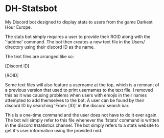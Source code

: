 # DH-Statsbot
My Discord bot designed to display stats to users from the game Darkest Hour Europe.

The stats bot simply requires a user to provide their ROID along with the '!addme' command.
The bot then creates a new text file in the Users/ directory using their discord ID as the name.

The text files are arranged like so:

[Discord ID]

[ROID]

Some text files will also feature a username at the top, which is a remnant of a previous version that used to print usernames to the text file. I removed this as it was causing problems when users with emojis in their names attempted to add themselves to the bot. A user can be found by their discord ID by searching 'From: [ID]' in the discord search bar.

This is a one-time command and the user does not have to do it ever again. The bot will simply refer to this file whenever the '!stats' command is written in the discord #statistics channel. The bot simply refers to a stats website to get it's user information using the provided roid.
